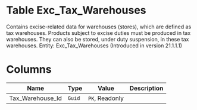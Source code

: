 # Table Exc_Tax_Warehouses

Contains excise-related data for warehouses (stores), which are defined as tax warehouses. Products subject to excise duties must be produced in tax warehouses. They can also be stored, under duty suspension, in these tax warehouses. Entity: Exc_Tax_Warehouses (Introduced in version 21.1.1.1)

# Columns

| Name | Type | Value | Description |
| - | - | - | --- |
|Tax_Warehouse_Id|`Guid`|`PK`, Readonly||
